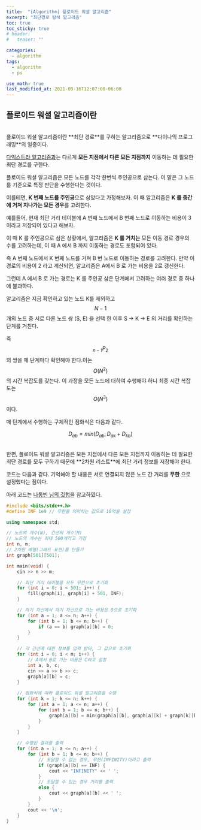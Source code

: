 ```yaml
---
title:  "[Algorithm] 플로이드 워셜 알고리즘"
excerpt: "최단경로 탐색 알고리즘"
toc: true
toc_sticky: true
# header:
#   teaser: ""

categories:
  - algorithm
tags:
  - algorithm
  - ps

use_math: true
last_modified_at: 2021-09-16T12:07:00-06:00
---
```


## 플로이드 워셜 알고리즘이란

<br/>
플로이드 워셜 알고리즘이란 **최단 경로**를 구하는 알고리즘으로 **다이나믹 프로그래밍**의 일종이다.

[다익스트라 알고리즘과](https://y00njaekim.github.io/algorithm/%EB%8B%A4%EC%9D%B5%EC%8A%A4%ED%8A%B8%EB%9D%BC/)는 다르게 **모든 지점에서 다른 모든 지점까지** 이동하는 데 필요한 최단 경로를 구한다.

플로이드 워셜 알고리즘은 모든 노드를 각각 한번씩 주인공으로 삼는다. 이 말은 그 노드를 기준으로 특정 판단을 수행한다는 것이다.

이를테면, **K 번째 노드를 주인공**으로 삼았다고 가정해보자. 이 때 알고리즘은 **K 를 중간에 거쳐 지나가는 모든 경우**를 고려한다.

예를들어, 현재 최단 거리 테이블에 A 번째 노드에서 B 번째 노드로 이동하는 비용이 3이라고 저장되어 있다고 해보자.

이 때 K 를 주인공으로 삼은 상황에서, 알고리즘은 **K 를 거치는** 모든 이동 경로 경우의 수를 고려하는데, 이 때 A 에서 B 까지 이동하는 경로도 포함되어 있다.

즉 A 번째 노드에서 K 번째 노드를 거쳐 B 번 노드로 이동하는 경로를 고려한다. 만약 이 경로의 비용이 2 라고 계산되면, 알고리즘은 A에서 B 로 가는 비용을 2로 갱신한다.

그런데 A 에서 B 로 가는 경로는 K 를 주인공 삼은 단계에서 고려하는 여러 경로 중 하나에 불과하다.

알고리즘은 지금 확인하고 있는 노드 K를 제외하고 $$N-1$$ 개의 노드 중 서로 다른 노드 쌍 (S, E) 을 선택 한 이후 S -> K -> E 의 거리를 확인하는 단계를 거친다.

즉 $$_{n-1}P_2$$ 의 쌍을 매 단계마다 확인해야 한다.이는 $$O(N^2)$$ 의 시간 복잡도를 갖는다. 이 과정을 모든 노드에 대하여 수행해야 하니 최종 시간 복잡도는 $$O(N^3)$$ 이다.

매 단계에서 수행하는 구체적인 점화식은 다음과 같다.


$$
D_{ab} = min(D_{ab}, D_{ak} + D_{kb})
$$

<br/>
한편, 플로이드 워셜 알고리즘은 모든 지점에서 다른 모든 지점까지 이동하는 데 필요한 최단 경로를 모두 구하기 때문에 **2차원 리스트**에 최단 거리 정보를 저장해야 한다.



코드는 다음과 같다.
기억해야 할 내용은 서로 연결되지 않은 노드 간 거리를 **무한** 으로 설정했다는 점이다.

아래 코드는 [나동빈 님의 깃헙](https://github.com/ndb796/python-for-coding-test/blob/master/9/3.cpp)을 참고하였다.

```cpp
#include <bits/stdc++.h>
#define INF 1e9 // 무한을 의미하는 값으로 10억을 설정

using namespace std;

// 노드의 개수(N), 간선의 개수(M)
// 노드의 개수는 최대 500개라고 가정
int n, m;
// 2차원 배열(그래프 표현)를 만들기
int graph[501][501];

int main(void) {
    cin >> n >> m;

    // 최단 거리 테이블을 모두 무한으로 초기화
    for (int i = 0; i < 501; i++) {
        fill(graph[i], graph[i] + 501, INF);
    }

    // 자기 자신에서 자기 자신으로 가는 비용은 0으로 초기화
    for (int a = 1; a <= n; a++) {
        for (int b = 1; b <= n; b++) {
            if (a == b) graph[a][b] = 0;
        }
    }

    // 각 간선에 대한 정보를 입력 받아, 그 값으로 초기화
    for (int i = 0; i < m; i++) {
        // A에서 B로 가는 비용은 C라고 설정
        int a, b, c;
        cin >> a >> b >> c;
        graph[a][b] = c;
    }
    
    // 점화식에 따라 플로이드 워셜 알고리즘을 수행
    for (int k = 1; k <= n; k++) {
        for (int a = 1; a <= n; a++) {
            for (int b = 1; b <= n; b++) {
                graph[a][b] = min(graph[a][b], graph[a][k] + graph[k][b]);
            }
        }
    }

    // 수행된 결과를 출력
    for (int a = 1; a <= n; a++) {
        for (int b = 1; b <= n; b++) {
            // 도달할 수 없는 경우, 무한(INFINITY)이라고 출력
            if (graph[a][b] == INF) {
                cout << "INFINITY" << ' ';
            }
            // 도달할 수 있는 경우 거리를 출력
            else {
                cout << graph[a][b] << ' ';
            }
        }
        cout << '\n';
    }
}
```

